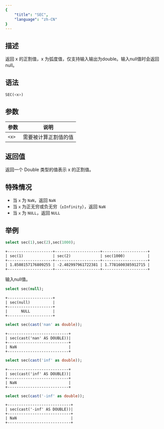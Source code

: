```yaml
---
{
    "title": "SEC",
    "language": "zh-CN"
}
---
```


## 描述

返回 x 的正割值，x 为弧度值，仅支持输入输出为double。输入null值时会返回null。

## 语法

```sql
SEC(<x>)
```

## 参数

| 参数 | 说明 |
| -- | -- |
| `<x>` | 需要被计算正割值的值 |

## 返回值

返回一个 Double 类型的值表示 x 的正割值。

## 特殊情况
- 当 `x` 为 `NaN`，返回 `NaN`
- 当 `x` 为正无穷或负无穷（`±Infinity`），返回 `NaN`
- 当 `x` 为 `NULL`，返回 `NULL`

## 举例

```sql
select sec(1),sec(2),sec(1000);
```

```text
+--------------------+--------------------+--------------------+
| sec(1)             | sec(2)             | sec(1000)          |
+--------------------+--------------------+--------------------+
| 1.8508157176809255 | -2.402997961722381 | 1.7781600385912715 |
+--------------------+--------------------+--------------------+
```

输入null值。

```sql
select sec(null);
```

```text
+--------------------+
| sec(null)          |
+--------------------+
|      NULL          |
+--------------------+
```

```sql
select sec(cast('nan' as double));
```

```text
+---------------------------+
| sec(cast('nan' AS DOUBLE))|
+---------------------------+
| NaN                       |
+---------------------------+
```

```sql
select sec(cast('inf' as double));
```

```text
+---------------------------+
| sec(cast('inf' AS DOUBLE))|
+---------------------------+
| NaN                       |
+---------------------------+
```

```sql
select sec(cast('-inf' as double));
```

```text
+----------------------------+
| sec(cast('-inf' AS DOUBLE))|
+----------------------------+
| NaN                        |
+----------------------------+
```